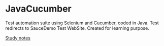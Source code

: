 # JavaCucumber

Test automation suite using Selenium and Cucumber, coded in Java. Test redirects to SauceDemo Test WebSite. Created for learning purpose. 

[Study notes](study_notes.md)
